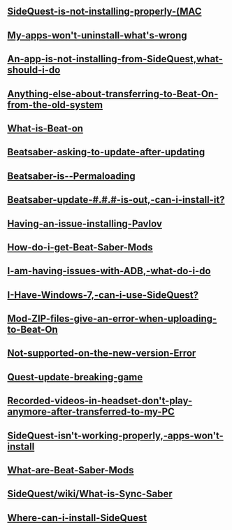 [SideQuest-is-not-installing-properly-(MAC](https://github.com/the-expanse/SideQuest/wiki/(MAC)-SideQuest-is-not-installing-properly-(MAC))
----
[My-apps-won't-uninstall-what's-wrong](https://github.com/the-expanse/SideQuest/wiki/.My-apps-won't-uninstall-what's-wrong%3F)
----
[An-app-is-not-installing-from-SideQuest,what-should-i-do](https://github.com/the-expanse/SideQuest/wiki/An-app-is-not-installing-from-SideQuest,-what-should-i-do%3F)
----
[Anything-else-about-transferring-to-Beat-On-from-the-old-system](https://github.com/the-expanse/SideQuest/wiki/Anything-else-users-should-know-about-installing-Beat-On-from-the-old-system)
----
[What-is-Beat-on](https://github.com/the-expanse/SideQuest/wiki/Beat-On,-What-is-that%3F)
----
[Beatsaber-asking-to-update-after-updating](https://github.com/the-expanse/SideQuest/wiki/Beatsaber-asking-to-update-after-updating%3F)
----
[Beatsaber-is--Permaloading](https://github.com/the-expanse/SideQuest/wiki/Beatsaber-is--Permaloading,-what-can-i-do-about-it%3F)
----
[Beatsaber-update-#.#.#-is-out,-can-i-install-it?](https://github.com/the-expanse/SideQuest/wiki/Beatsaber-update-%23.%23.%23-is-out,-can-i-install-it%3F)
----
[Having-an-issue-installing-Pavlov](https://github.com/the-expanse/SideQuest/wiki/having-an-issue-installing-Pavlov%3F)
----
[How-do-i-get-Beat-Saber-Mods](https://github.com/the-expanse/SideQuest/wiki/How-do-i-get-Beat-Saber-Mods%3F)
----
[I-am-having-issues-with-ADB,-what-do-i-do](https://github.com/the-expanse/SideQuest/wiki/I-am-having-issues-with-ADB,-what-do-i-do%3F)
----
[I-Have-Windows-7,-can-i-use-SideQuest?](https://github.com/the-expanse/SideQuest/wiki/I-Have-Windows-7,-can-i-use-SideQuest%3F)
----
[](https://github.com/the-expanse/SideQuest/wiki/I-want-to-create-or-install-Custom-sabers.)
----
[Mod-ZIP-files-give-an-error-when-uploading-to-Beat-On](https://github.com/the-expanse/SideQuest/wiki/Mod-ZIP-files-give-an-error-when-uploading-to-Beat-On)
----
[Not-supported-on-the-new-version-Error](https://github.com/the-expanse/SideQuest/wiki/Not-supported-on-the-new-version-Error.)
----
[Quest-update-breaking-game](https://github.com/the-expanse/SideQuest/wiki/Quest-update-breaking-games%3F)
----
[Recorded-videos-in-headset-don't-play-anymore-after-transferred-to-my-PC](https://github.com/the-expanse/SideQuest/wiki/Recorded-videos-in-headset-don't-play-anymore-after-transferred-to-my-PC.)
----
[SideQuest-isn't-working-properly,-apps-won't-install](https://github.com/the-expanse/SideQuest/wiki/SideQuest-isn't-working-properly,-apps-won't-install)
----
[What-are-Beat-Saber-Mods](https://github.com/the-expanse/SideQuest/wiki/What-are-Beat-Saber-Mods%3F)
----
[SideQuest/wiki/What-is-Sync-Saber](https://github.com/the-expanse/SideQuest/wiki/What-is-Sync-Saber)
----
[Where-can-i-install-SideQuest](https://github.com/the-expanse/SideQuest/wiki/Where-can-i-install-SideQuest%3F)
----